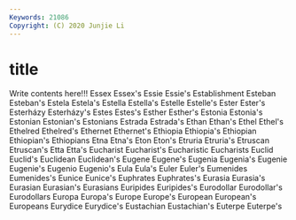 ```yaml
---
Keywords: 21086
Copyright: (C) 2020 Junjie Li
---
```


# title

Write contents here!!!
Essex 
Essex's
Essie 
Essie's 
Establishment 
Esteban 
Esteban's 
Estela 
Estela's 
Estella 
Estella's 
Estelle
Estelle's 
Ester 
Ester's 
Esterházy 
Esterházy's 
Estes 
Estes's 
Esther 
Esther's 
Estonia
Estonia's 
Estonian 
Estonian's 
Estonians 
Estrada 
Estrada's 
Ethan 
Ethan's 
Ethel 
Ethel's
Ethelred 
Ethelred's 
Ethernet 
Ethernet's 
Ethiopia 
Ethiopia's 
Ethiopian 
Ethiopian's 
Ethiopians 
Etna
Etna's 
Eton 
Eton's 
Etruria 
Etruria's 
Etruscan 
Etruscan's 
Etta 
Etta's 
Eucharist
Eucharist's 
Eucharistic 
Eucharists 
Euclid 
Euclid's 
Euclidean 
Euclidean's 
Eugene 
Eugene's 
Eugenia
Eugenia's 
Eugenie 
Eugenie's 
Eugenio 
Eugenio's 
Eula 
Eula's 
Euler 
Euler's 
Eumenides
Eumenides's 
Eunice 
Eunice's 
Euphrates 
Euphrates's 
Eurasia 
Eurasia's 
Eurasian 
Eurasian's 
Eurasians
Euripides 
Euripides's 
Eurodollar 
Eurodollar's 
Eurodollars 
Europa 
Europa's 
Europe 
Europe's 
European
European's 
Europeans 
Eurydice 
Eurydice's 
Eustachian 
Eustachian's 
Euterpe 
Euterpe's 
